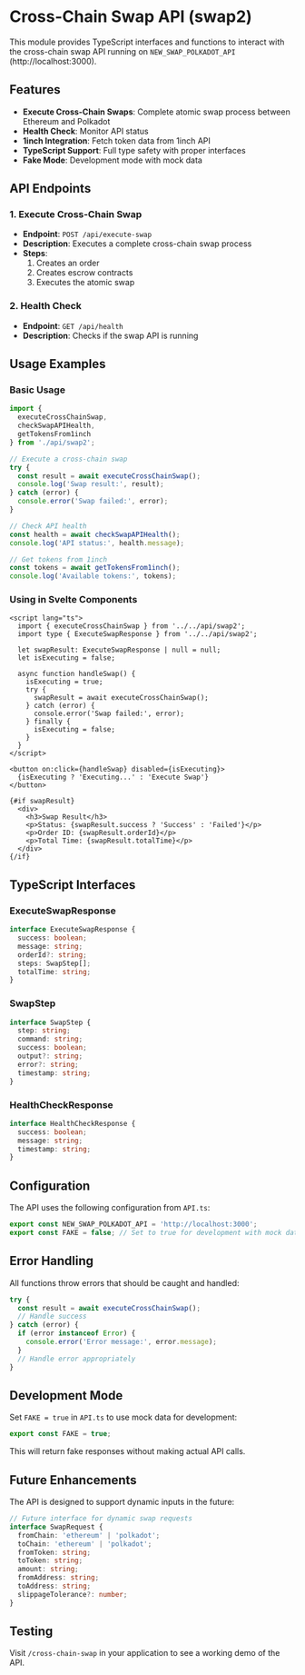 # Cross-Chain Swap API (swap2)

This module provides TypeScript interfaces and functions to interact with the cross-chain swap API running on `NEW_SWAP_POLKADOT_API` (http://localhost:3000).

## Features

- **Execute Cross-Chain Swaps**: Complete atomic swap process between Ethereum and Polkadot
- **Health Check**: Monitor API status
- **1inch Integration**: Fetch token data from 1inch API
- **TypeScript Support**: Full type safety with proper interfaces
- **Fake Mode**: Development mode with mock data

## API Endpoints

### 1. Execute Cross-Chain Swap
- **Endpoint**: `POST /api/execute-swap`
- **Description**: Executes a complete cross-chain swap process
- **Steps**:
  1. Creates an order
  2. Creates escrow contracts
  3. Executes the atomic swap

### 2. Health Check
- **Endpoint**: `GET /api/health`
- **Description**: Checks if the swap API is running

## Usage Examples

### Basic Usage

```typescript
import { 
  executeCrossChainSwap, 
  checkSwapAPIHealth, 
  getTokensFrom1inch 
} from './api/swap2';

// Execute a cross-chain swap
try {
  const result = await executeCrossChainSwap();
  console.log('Swap result:', result);
} catch (error) {
  console.error('Swap failed:', error);
}

// Check API health
const health = await checkSwapAPIHealth();
console.log('API status:', health.message);

// Get tokens from 1inch
const tokens = await getTokensFrom1inch();
console.log('Available tokens:', tokens);
```

### Using in Svelte Components

```svelte
<script lang="ts">
  import { executeCrossChainSwap } from '../../api/swap2';
  import type { ExecuteSwapResponse } from '../../api/swap2';

  let swapResult: ExecuteSwapResponse | null = null;
  let isExecuting = false;

  async function handleSwap() {
    isExecuting = true;
    try {
      swapResult = await executeCrossChainSwap();
    } catch (error) {
      console.error('Swap failed:', error);
    } finally {
      isExecuting = false;
    }
  }
</script>

<button on:click={handleSwap} disabled={isExecuting}>
  {isExecuting ? 'Executing...' : 'Execute Swap'}
</button>

{#if swapResult}
  <div>
    <h3>Swap Result</h3>
    <p>Status: {swapResult.success ? 'Success' : 'Failed'}</p>
    <p>Order ID: {swapResult.orderId}</p>
    <p>Total Time: {swapResult.totalTime}</p>
  </div>
{/if}
```

## TypeScript Interfaces

### ExecuteSwapResponse
```typescript
interface ExecuteSwapResponse {
  success: boolean;
  message: string;
  orderId?: string;
  steps: SwapStep[];
  totalTime: string;
}
```

### SwapStep
```typescript
interface SwapStep {
  step: string;
  command: string;
  success: boolean;
  output?: string;
  error?: string;
  timestamp: string;
}
```

### HealthCheckResponse
```typescript
interface HealthCheckResponse {
  success: boolean;
  message: string;
  timestamp: string;
}
```

## Configuration

The API uses the following configuration from `API.ts`:

```typescript
export const NEW_SWAP_POLKADOT_API = 'http://localhost:3000';
export const FAKE = false; // Set to true for development with mock data
```

## Error Handling

All functions throw errors that should be caught and handled:

```typescript
try {
  const result = await executeCrossChainSwap();
  // Handle success
} catch (error) {
  if (error instanceof Error) {
    console.error('Error message:', error.message);
  }
  // Handle error appropriately
}
```

## Development Mode

Set `FAKE = true` in `API.ts` to use mock data for development:

```typescript
export const FAKE = true;
```

This will return fake responses without making actual API calls.

## Future Enhancements

The API is designed to support dynamic inputs in the future:

```typescript
// Future interface for dynamic swap requests
interface SwapRequest {
  fromChain: 'ethereum' | 'polkadot';
  toChain: 'ethereum' | 'polkadot';
  fromToken: string;
  toToken: string;
  amount: string;
  fromAddress: string;
  toAddress: string;
  slippageTolerance?: number;
}
```

## Testing

Visit `/cross-chain-swap` in your application to see a working demo of the API. 